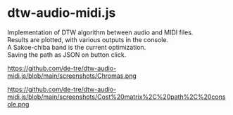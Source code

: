 # dtw-audio-midi.js
Implementation of DTW algorithm between audio and MIDI files.  
Results are plotted, with various outputs in the console.  
A Sakoe-chiba band is the current optimization.  
Saving the path as JSON on button click.

https://github.com/de-tre/dtw-audio-midi.js/blob/main/screenshots/Chromas.png

https://github.com/de-tre/dtw-audio-midi.js/blob/main/screenshots/Cost%20matrix%2C%20path%2C%20console.png
